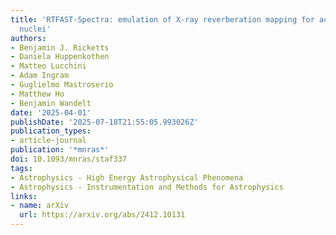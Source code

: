 ```yaml
---
title: 'RTFAST-Spectra: emulation of X-ray reverberation mapping for active galactic
  nuclei'
authors:
- Benjamin J. Ricketts
- Daniela Huppenkothen
- Matteo Lucchini
- Adam Ingram
- Guglielmo Mastroserio
- Matthew Ho
- Benjamin Wandelt
date: '2025-04-01'
publishDate: '2025-07-18T21:55:05.993026Z'
publication_types:
- article-journal
publication: '*mnras*'
doi: 10.1093/mnras/staf337
tags:
- Astrophysics - High Energy Astrophysical Phenomena
- Astrophysics - Instrumentation and Methods for Astrophysics
links:
- name: arXiv
  url: https://arxiv.org/abs/2412.10131
---
```

